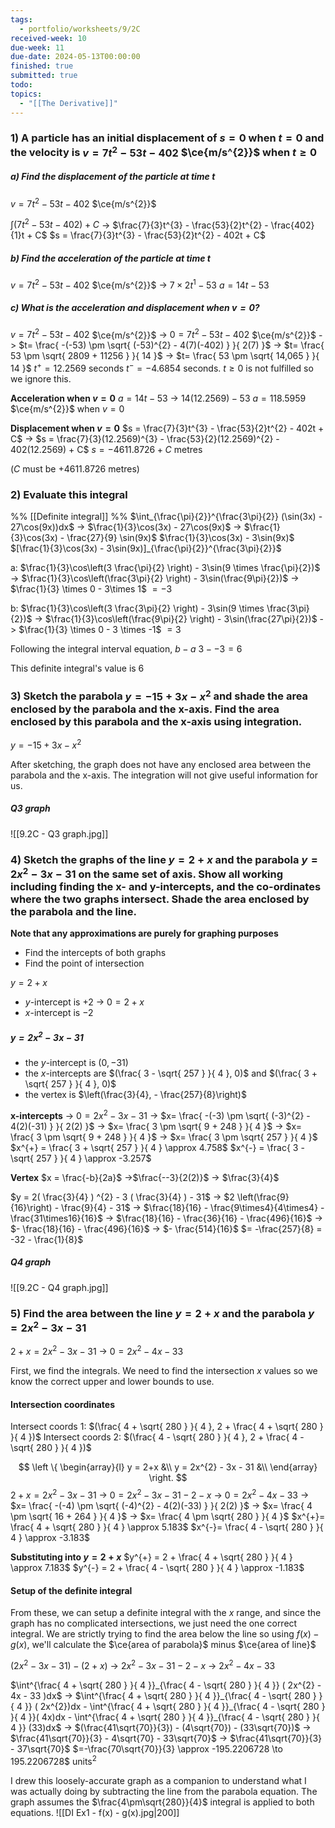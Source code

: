 ```yaml
---
tags:
  - portfolio/worksheets/9/2C
received-week: 10
due-week: 11
due-date: 2024-05-13T00:00:00
finished: true
submitted: true
todo: 
topics:
  - "[[The Derivative]]"
---
```

### 1) A particle has an initial displacement of $s=0$ when $t=0$ and the velocity is $v = 7t^{2} - 53t - 402$ $\ce{m/s^{2}}$ when $t \geq 0$

##### a) Find the displacement of the particle at time $t$
$v = 7t^{2} - 53t - 402$ $\ce{m/s^{2}}$

$\int (7t^{2} - 53t - 402) + C$
-> $\frac{7}{3}t^{3} - \frac{53}{2}t^{2} - \frac{402}{1}t + C$
$s = \frac{7}{3}t^{3} - \frac{53}{2}t^{2} - 402t + C$

##### b) Find the acceleration of the particle at time $t$
$v = 7t^{2} - 53t - 402$ $\ce{m/s^{2}}$
-> $7\times2t^{1} - 53$
$a = 14t - 53$

##### c) What is the acceleration and displacement when $v=0$?
$v = 7t^{2} - 53t - 402$ $\ce{m/s^{2}}$
-> $0 = 7t^{2} - 53t - 402$ $\ce{m/s^{2}}$
-> $t= \frac{ -(-53) \pm \sqrt{ (-53)^{2} - 4(7)(-402) } }{ 2(7) }$
-> $t= \frac{ 53 \pm \sqrt{ 2809 + 11256 } }{ 14 }$
-> $t= \frac{ 53 \pm \sqrt{ 14,065 } }{ 14 }$
$t^{+} = 12.2569$ seconds
$t^{-} = -4.6854$ seconds. $t \geq 0$ is not fulfilled so we ignore this.


**Acceleration when $v=0$**
$a = 14t - 53$
-> $14(12.2569) - 53$
$a = 118.5959$ $\ce{m/s^{2}}$ when $v=0$

**Displacement when $v=0$**
$s = \frac{7}{3}t^{3} - \frac{53}{2}t^{2} - 402t + C$
-> $s = \frac{7}{3}(12.2569)^{3} - \frac{53}{2}(12.2569)^{2} - 402(12.2569) + C$
$s = -4611.8726 + C$ metres

($C$ must be $+4611.8726$ metres)

### 2) Evaluate this integral
%% [[Definite integral]] %%
$\int_{\frac{\pi}{2}}^{\frac{3\pi}{2}} (\sin(3x) - 27\cos(9x))dx$
-> $\frac{1}{3}\cos(3x) - 27\cos(9x)$
-> $\frac{1}{3}\cos(3x) - \frac{27}{9} \sin(9x)$
$\frac{1}{3}\cos(3x) - 3\sin(9x)$
$[\frac{1}{3}\cos(3x) - 3\sin(9x)]_{\frac{\pi}{2}}^{\frac{3\pi}{2}}$

a: $\frac{1}{3}\cos\left(3 \frac{\pi}{2} \right) - 3\sin(9 \times \frac{\pi}{2})$
-> $\frac{1}{3}\cos\left(\frac{3\pi}{2} \right) - 3\sin(\frac{9\pi}{2})$
-> $\frac{1}{3} \times 0 - 3\times 1$
$= -3$

b: $\frac{1}{3}\cos\left(3 \frac{3\pi}{2} \right) - 3\sin(9 \times \frac{3\pi}{2})$
-> $\frac{1}{3}\cos\left(\frac{9\pi}{2} \right) - 3\sin(\frac{27\pi}{2})$
-> $\frac{1}{3} \times 0 - 3 \times -1$
$= 3$

Following the integral interval equation, $b - a$
$3 - -3 = 6$

This definite integral's value is $6$

### 3) Sketch the parabola $y=-15 + 3x - x^{2}$ and shade the area enclosed by the parabola and the x-axis. Find the area enclosed by this parabola and the x-axis using integration.
$y=-15 + 3x - x^{2}$

After sketching, the graph does not have any enclosed area between the parabola and the x-axis. The integration will not give useful information for us.

##### Q3 graph
![[9.2C - Q3 graph.jpg]]

### 4) Sketch the graphs of the line $y = 2 + x$ and the parabola $y = 2x^{2} − 3x − 31$ on the same set of axis. Show all working including finding the x- and y-intercepts, and the co-ordinates where the two graphs intersect. Shade the area enclosed by the parabola and the line.

**Note that any approximations are purely for graphing purposes**

- Find the intercepts of both graphs
- Find the point of intersection

$y = 2 + x$
- $y$-intercept is $+2$
-> $0 = 2+x$
- $x$-intercept is $-2$

##### $y = 2x^{2} - 3x - 31$
- the $y$-intercept is $(0, -31)$
- the $x$-intercepts are $(\frac{ 3 - \sqrt{ 257 } }{ 4 }, 0)$ and $(\frac{ 3 + \sqrt{ 257 } }{ 4 }, 0)$
- the vertex is $\left(\frac{3}{4}, - \frac{257}{8}\right)$

**x-intercepts**
-> $0 = 2x^{2} - 3x - 31$
-> $x= \frac{ -(-3) \pm \sqrt{ (-3)^{2} - 4(2)(-31) } }{ 2(2) }$
-> $x= \frac{ 3 \pm \sqrt{ 9 + 248 } }{ 4 }$
-> $x= \frac{ 3 \pm \sqrt{ 9 + 248 } }{ 4 }$
-> $x= \frac{ 3 \pm \sqrt{ 257 } }{ 4 }$
$x^{+} = \frac{ 3 + \sqrt{ 257 } }{ 4 } \approx 4.758$
$x^{-} = \frac{ 3 - \sqrt{ 257 } }{ 4 } \approx -3.257$

**Vertex**
$x = \frac{-b}{2a}$
->$\frac{--3}{2(2)}$
-> $\frac{3}{4}$

$y = 2( \frac{3}{4} ) ^{2} - 3 ( \frac{3}{4} ) - 31$
-> $2 \left(\frac{9}{16}\right) -  \frac{9}{4} - 31$
-> $\frac{18}{16} -  \frac{9\times4}{4\times4} - \frac{31\times16}{16}$
-> $\frac{18}{16} -  \frac{36}{16} - \frac{496}{16}$
-> $- \frac{18}{16} - \frac{496}{16}$
-> $- \frac{514}{16}$
$= -\frac{257}{8} = -32 - \frac{1}{8}$


##### Q4 graph
![[9.2C - Q4 graph.jpg]]

### 5) Find the area between the line $y= 2+x$ and the parabola $y = 2x^{2} - 3x - 31$

$2+x = 2x^{2} - 3x - 31$
-> $0 = 2x^{2} - 4x - 33$


First, we find the integrals. We need to find the intersection $x$ values so we know the correct upper and lower bounds to use.

#### Intersection coordinates
Intersect coords 1: $(\frac{ 4 + \sqrt{ 280 } }{ 4 }, 2 + \frac{ 4 + \sqrt{ 280 } }{ 4 })$
Intersect coords 2: $(\frac{ 4 - \sqrt{ 280 } }{ 4 }, 2 + \frac{ 4 - \sqrt{ 280 } }{ 4 })$

$$
\left \{
    \begin{array}{l}
	y = 2+x  &\\
	y = 2x^{2} - 3x - 31  &\\
 \end{array}
\right.
$$
$2+x = 2x^{2} - 3x - 31$
-> $0 = 2x^{2} - 3x - 31 - 2 - x$
-> $0 = 2x^{2} - 4x - 33$
-> $x= \frac{ -(-4) \pm \sqrt{ (-4)^{2} - 4(2)(-33) } }{ 2(2) }$
-> $x= \frac{ 4 \pm \sqrt{ 16 + 264 } }{ 4 }$
-> $x= \frac{ 4 \pm \sqrt{ 280 } }{ 4 }$
$x^{+}= \frac{ 4 + \sqrt{ 280 } }{ 4 } \approx 5.183$
$x^{-}= \frac{ 4 - \sqrt{ 280 } }{ 4 } \approx -3.183$

**Substituting into $y=2+x$**
$y^{+} = 2 + \frac{ 4 + \sqrt{ 280 } }{ 4 } \approx 7.183$
$y^{-} = 2 + \frac{ 4 - \sqrt{ 280 } }{ 4 } \approx -1.183$


#### Setup of the definite integral
From these, we can setup a definite integral with the $x$ range, and since the graph has no complicated intersections, we just need the one correct integral.
We are strictly trying to find the area below the line so using $f(x) - g(x)$, we'll calculate the $\ce{area of parabola}$ minus $\ce{area of line}$

$(2x^{2} - 3x - 31) - (2 + x)$
-> $2x^{2} - 3x - 31 - 2 - x$
-> $2x^{2} - 4x - 33$
 
$\int^{\frac{ 4 + \sqrt{ 280 } }{ 4 }}_{\frac{ 4 - \sqrt{ 280 } }{ 4 }} ( 2x^{2} - 4x - 33 )dx$
-> $\int^{\frac{ 4 + \sqrt{ 280 } }{ 4 }}_{\frac{ 4 - \sqrt{ 280 } }{ 4 }} ( 2x^{2})dx - \int^{\frac{ 4 + \sqrt{ 280 } }{ 4 }}_{\frac{ 4 - \sqrt{ 280 } }{ 4 }}( 4x)dx - \int^{\frac{ 4 + \sqrt{ 280 } }{ 4 }}_{\frac{ 4 - \sqrt{ 280 } }{ 4 }} (33)dx$
-> $(\frac{41\sqrt{70}}{3}) - (4\sqrt{70}) - (33\sqrt{70})$
-> $\frac{41\sqrt{70}}{3} - 4\sqrt{70} - 33\sqrt{70}$
-> $\frac{41\sqrt{70}}{3} - 37\sqrt{70}$
$=-\frac{70\sqrt{70}}{3} \approx -195.2206728 \to 195.2206728$ units$^{2}$


I drew this loosely-accurate graph as a companion to understand what I was actually doing by subtracting the line from the parabola equation. The graph assumes the $\frac{4\pm\sqrt{280}}{4}$ integral is applied to both equations.
![[DI Ex1 - f(x) - g(x).jpg|200]]


